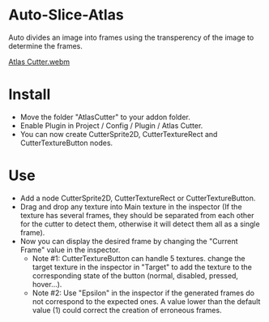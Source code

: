 # Auto-Slice-Atlas
Auto divides an image into frames using the transperency of the image to determine the frames.

[Atlas Cutter.webm](https://github.com/newold3/Auto-Slice-Atlas/assets/52895466/5b486430-0b2e-4fe3-9fd0-b0f2b4b5a73f)


# Install

- Move the folder "AtlasCutter" to your addon folder.
- Enable Plugin in Project / Config / Plugin / Atlas Cutter.
- You can now create CutterSprite2D, CutterTextureRect and CutterTextureButton nodes.

# Use

- Add a node CutterSprite2D, CutterTextureRect or CutterTextureButton.
- Drag and drop any texture into Main texture in the inspector (If the texture has several frames, they should be separated from each other for the cutter to detect them, otherwise it will detect them all as a single frame).
- Now you can display the desired frame by changing the "Current Frame" value in the inspector.
  * Note #1: CutterTextureButton can handle 5 textures. change the target texture in the inspector in "Target" to add the texture to the corresponding state of the button (normal, disabled, pressed, hover...).
  * Note #2: Use "Epsilon" in the inspector if the generated frames do not correspond to the expected ones. A value lower than the default value (1) could correct the creation of erroneous frames.
